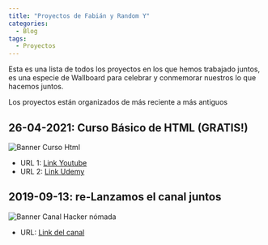 ```yaml
---
title: "Proyectos de Fabián y Random Y"
categories:
  - Blog
tags:
  - Proyectos
---
```


Esta es una lista de todos los proyectos en los que hemos trabajado juntos, es una especie de Wallboard para celebrar y conmemorar nuestros lo que hacemos juntos.


Los proyectos están organizados de más reciente a más antiguos

## 26-04-2021: Curso Básico de HTML (GRATIS!)
![Banner Curso Html](/blog/assets/images/curso.jpg)
  - URL 1: [Link Youtube](https://www.youtube.com/watch?v=NuxSuvAagEc)
  - URL 2: [Link Udemy](https://www.udemy.com/course/aprende-html-desde-cero-para-principiantes/learn/lecture/26007404#overview)

## 2019-09-13: re-Lanzamos el canal juntos
![Banner Canal Hacker nómada](/blog/assets/images/banner.png)
  - URL: [Link del canal](https://www.youtube.com/channel/UCSJWn-oCkNXxxUomuL1zz3g)
